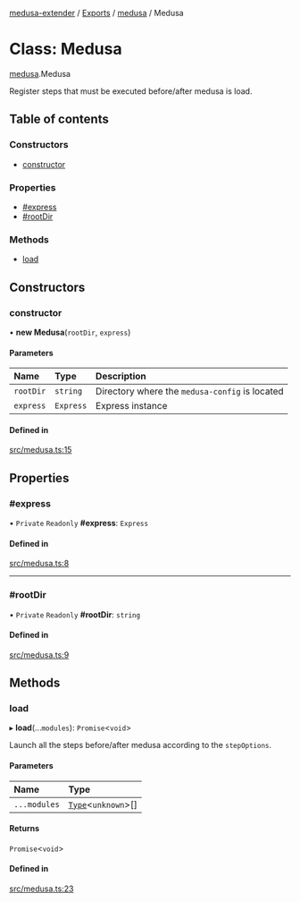 [medusa-extender](../README.md) / [Exports](../modules.md) / [medusa](../modules/medusa.md) / Medusa

# Class: Medusa

[medusa](../modules/medusa.md).Medusa

Register steps that must be executed before/after medusa is load.

## Table of contents

### Constructors

- [constructor](medusa.Medusa.md#constructor)

### Properties

- [#express](medusa.Medusa.md##express)
- [#rootDir](medusa.Medusa.md##rootdir)

### Methods

- [load](medusa.Medusa.md#load)

## Constructors

### constructor

• **new Medusa**(`rootDir`, `express`)

#### Parameters

| Name | Type | Description |
| :------ | :------ | :------ |
| `rootDir` | `string` | Directory where the `medusa-config` is located |
| `express` | `Express` | Express instance |

#### Defined in

[src/medusa.ts:15](https://github.com/adrien2p/medusa-extender/blob/e05c395/src/medusa.ts#L15)

## Properties

### #express

• `Private` `Readonly` **#express**: `Express`

#### Defined in

[src/medusa.ts:8](https://github.com/adrien2p/medusa-extender/blob/e05c395/src/medusa.ts#L8)

___

### #rootDir

• `Private` `Readonly` **#rootDir**: `string`

#### Defined in

[src/medusa.ts:9](https://github.com/adrien2p/medusa-extender/blob/e05c395/src/medusa.ts#L9)

## Methods

### load

▸ **load**(...`modules`): `Promise`<`void`\>

Launch all the steps before/after medusa according to the `stepOptions`.

#### Parameters

| Name | Type |
| :------ | :------ |
| `...modules` | [`Type`](../interfaces/types.Type.md)<`unknown`\>[] |

#### Returns

`Promise`<`void`\>

#### Defined in

[src/medusa.ts:23](https://github.com/adrien2p/medusa-extender/blob/e05c395/src/medusa.ts#L23)
